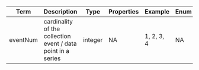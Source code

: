 |Term | Description | Type | Properties | Example | Enum|
| ---| ---| ---| ---| ---| --- |
| eventNum | cardinality of the collection event / data point in a series | integer | NA | 1, 2, 3, 4 | NA|
